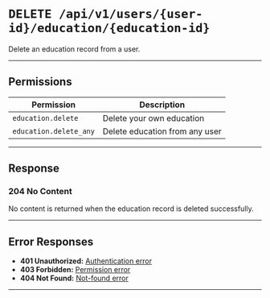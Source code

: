 # `DELETE /api/v1/users/{user-id}/education/{education-id}`

Delete an education record from a user.


---

## Permissions
| Permission             | Description                                 |
|------------------------|---------------------------------------------|
| `education.delete`     | Delete your own education                   |
| `education.delete_any` | Delete education from any user              |

---

## Response

### 204 No Content
No content is returned when the education record is deleted successfully.

---

## Error Responses
- **401 Unauthorized:** [Authentication error](../../_globals/authentication-errors.md)
- **403 Forbidden:** [Permission error](../../_globals/permission-errors.md)
- **404 Not Found:** [Not-found error](../../_globals/not-found-errors.md)

---
